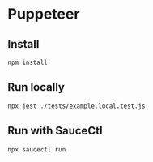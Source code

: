 # Puppeteer

## Install
`npm install`

## Run locally
`npx jest ./tests/example.local.test.js`

## Run with SauceCtl
`npx saucectl run`